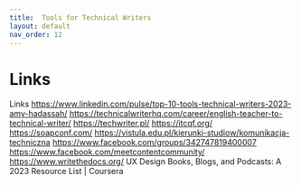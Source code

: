```yaml
---
title:  Tools for Technical Writers
layout: default
nav_order: 12
---
```



# Links
Links
https://www.linkedin.com/pulse/top-10-tools-technical-writers-2023-amy-hadassah/
https://technicalwriterhq.com/career/english-teacher-to-technical-writer/
https://techwriter.pl/
https://itcqf.org/
https://soapconf.com/
https://vistula.edu.pl/kierunki-studiow/komunikacja-techniczna
https://www.facebook.com/groups/342747819400007
https://www.facebook.com/meetcontentcommunity/
https://www.writethedocs.org/
UX Design Books, Blogs, and Podcasts: A 2023 Resource List | Coursera
